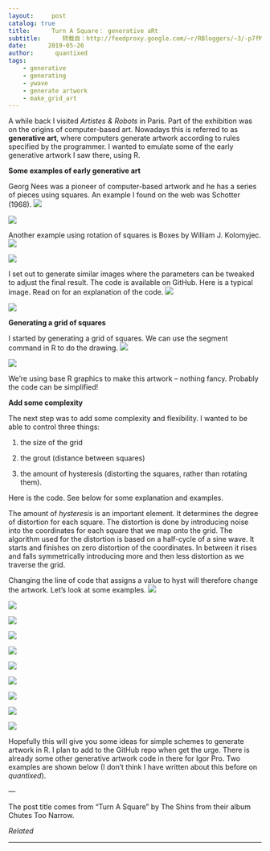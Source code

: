 ```yaml
---
layout:     post
catalog: true
title:      Turn A Square： generative aRt
subtitle:      转载自：http://feedproxy.google.com/~r/RBloggers/~3/-p7fMlC0Wck/
date:      2019-05-26
author:      quantixed
tags:
    - generative
    - generating
    - ywave
    - generate artwork
    - make_grid_art
---
```






A while back I visited *Artistes & Robots* in Paris. Part of the exhibition was on the origins of computer-based art. Nowadays this is referred to as **generative art**, where computers generate artwork according to rules specified by the programmer. I wanted to emulate some of the early generative artwork I saw there, using R.

**Some examples of early generative art**

Georg Nees was a pioneer of computer-based artwork and he has a series of pieces using squares. An example I found on the web was Schotter (1968).
![](https://i1.wp.com/quantixed.org/wp-content/uploads/2019/05/2009CE0997.jpg?w=640&ssl=1&is-pending-load=1)

![](https://i1.wp.com/quantixed.org/wp-content/uploads/2019/05/2009CE0997.jpg?w=640&ssl=1)


Another example using rotation of squares is Boxes by William J. Kolomyjec.
![](https://i1.wp.com/quantixed.org/wp-content/uploads/2019/05/page51-1.jpg?w=640&ssl=1&is-pending-load=1)

![](https://i1.wp.com/quantixed.org/wp-content/uploads/2019/05/page51-1.jpg?w=640&ssl=1)


I set out to generate similar images where the parameters can be tweaked to adjust the final result. The code is available on GitHub. Here is a typical image. Read on for an explanation of the code.
![](https://i1.wp.com/quantixed.org/wp-content/uploads/2019/05/hystericalSquares2.png?w=640&ssl=1&is-pending-load=1)

![](https://i1.wp.com/quantixed.org/wp-content/uploads/2019/05/hystericalSquares2.png?w=640&ssl=1)


**Generating a grid of squares**

I started by generating a grid of squares. We can use the segment command in R to do the drawing.
![](https://i0.wp.com/quantixed.org/wp-content/uploads/2019/05/genR1.png?w=640&ssl=1&is-pending-load=1)

![](https://i0.wp.com/quantixed.org/wp-content/uploads/2019/05/genR1.png?w=640&ssl=1)


We’re using base R graphics to make this artwork – nothing fancy. Probably the code can be simplified!

**Add some complexity**

The next step was to add some complexity and flexibility. I wanted to be able to control three things:

1. the size of the grid

1. the grout (distance between squares)

1. the amount of hysteresis (distorting the squares, rather than rotating them).


Here is the code. See below for some explanation and examples.

The amount of *hysteresis* is an important element. It determines the degree of distortion for each square. The distortion is done by introducing noise into the coordinates for each square that we map onto the grid. The algorithm used for the distortion is based on a half-cycle of a sine wave. It starts and finishes on zero distortion of the coordinates. In between it rises and falls symmetrically introducing more and then less distortion as we traverse the grid.

Changing the line of code that assigns a value to hyst will therefore change the artwork. Let’s look at some examples.
![](https://i2.wp.com/quantixed.org/wp-content/uploads/2019/05/genR2.png?w=640&ssl=1&is-pending-load=1)

![](https://i2.wp.com/quantixed.org/wp-content/uploads/2019/05/genR2.png?w=640&ssl=1)

![](https://i0.wp.com/quantixed.org/wp-content/uploads/2019/05/genR3.png?w=640&ssl=1&is-pending-load=1)

![](https://i0.wp.com/quantixed.org/wp-content/uploads/2019/05/genR3.png?w=640&ssl=1)

![](https://i0.wp.com/quantixed.org/wp-content/uploads/2019/05/genR4.png?w=640&ssl=1&is-pending-load=1)

![](https://i0.wp.com/quantixed.org/wp-content/uploads/2019/05/genR4.png?w=640&ssl=1)

![](https://i0.wp.com/quantixed.org/wp-content/uploads/2019/05/genR5.png?w=640&ssl=1&is-pending-load=1)

![](https://i0.wp.com/quantixed.org/wp-content/uploads/2019/05/genR5.png?w=640&ssl=1)

![](https://i2.wp.com/quantixed.org/wp-content/uploads/2019/05/genR6.png?w=640&ssl=1&is-pending-load=1)

![](https://i2.wp.com/quantixed.org/wp-content/uploads/2019/05/genR6.png?w=640&ssl=1)


Hopefully this will give you some ideas for simple schemes to generate artwork in R. I plan to add to the GitHub repo when get the urge. There is already some other generative artwork code in there for Igor Pro. Two examples are shown below (I don’t think I have written about this before on *quantixed*).

—

The post title comes from “Turn A Square” by The Shins from their album Chutes Too Narrow.


*Related*








---
